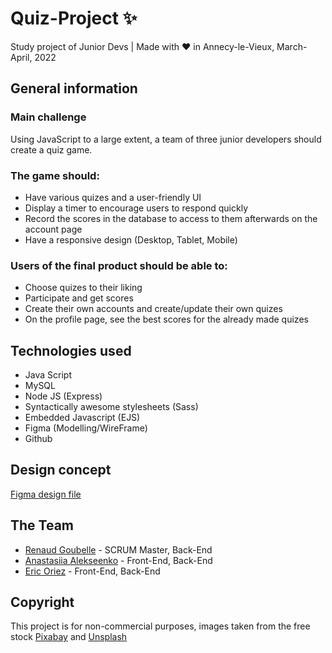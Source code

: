 # Quiz-Project :sparkles:
Study project of Junior Devs | Made with :heart: in Annecy-le-Vieux, March-April, 2022

## General information

### Main challenge
Using JavaScript to a large extent, a team of three junior developers should create a quiz game.
### The game should: 
* Have various quizes and a user-friendly UI
* Display a timer to encourage users to respond quickly
* Record the scores in the database to access to them afterwards on the account page
* Have a responsive design (Desktop, Tablet, Mobile)

### Users of the final product should be able to:
* Choose quizes to their liking
* Participate and get scores
* Create their own accounts and create/update their own quizes
* On the profile page, see the best scores for the already made quizes

## Technologies used
*  Java Script
*  MySQL
*  Node JS (Express)
*  Syntactically awesome stylesheets (Sass)
*  Embedded Javascript (EJS)
*  Figma (Modelling/WireFrame)
*  Github


## Design concept
[Figma design file](https://www.figma.com/file/EzpOYkQGeSrncB4BOx913e/QuizzDom-Project?node-id=0%3A1)

## The Team 
* [Renaud Goubelle](https://github.com/Renaudjean) - SCRUM Master, Back-End
* [Anastasiia Alekseenko](https://github.com/anastasiiaal) - Front-End, Back-End
* [Eric Oriez](https://github.com/ericoriez) - Front-End, Back-End

## Copyright
This project is for non-commercial purposes, images taken from the free stock [Pixabay](https://pixabay.com/) and [Unsplash](https://unsplash.com/)

